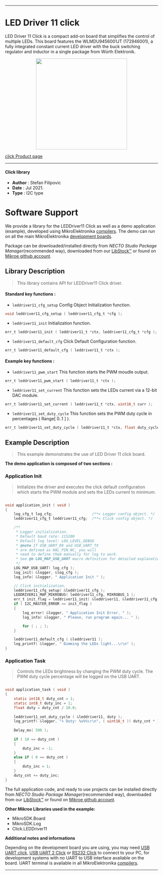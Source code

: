 
---
# LED Driver 11 click

LED Driver 11 Click is a compact add-on board that simplifies the control of multiple LEDs. This board features the WLMDU9456001JT (172946001), a fully integrated constant current LED driver with the buck switching regulator and inductor in a single package from Würth Elektronik.

<p align="center">
  <img src="https://download.mikroe.com/images/click_for_ide/leddriver11_click.png" height=300px>
</p>

[click Product page](https://www.mikroe.com/led-driver-11-click)

---


#### Click library

- **Author**        : Stefan Filipovic
- **Date**          : Jul 2021.
- **Type**          : I2C type


# Software Support

We provide a library for the LEDDriver11 Click
as well as a demo application (example), developed using MikroElektronika
[compilers](https://www.mikroe.com/necto-studio).
The demo can run on all the main MikroElektronika [development boards](https://www.mikroe.com/development-boards).

Package can be downloaded/installed directly from *NECTO Studio Package Manager*(recommended way), downloaded from our [LibStock&trade;](https://libstock.mikroe.com) or found on [Mikroe github account](https://github.com/MikroElektronika/mikrosdk_click_v2/tree/master/clicks).

## Library Description

> This library contains API for LEDDriver11 Click driver.

#### Standard key functions :

- `leddriver11_cfg_setup` Config Object Initialization function.
```c
void leddriver11_cfg_setup ( leddriver11_cfg_t *cfg );
```

- `leddriver11_init` Initialization function.
```c
err_t leddriver11_init ( leddriver11_t *ctx, leddriver11_cfg_t *cfg );
```

- `leddriver11_default_cfg` Click Default Configuration function.
```c
err_t leddriver11_default_cfg ( leddriver11_t *ctx );
```

#### Example key functions :

- `leddriver11_pwm_start` This function starts the PWM moudle output.
```c
err_t leddriver11_pwm_start ( leddriver11_t *ctx );
```

- `leddriver11_set_current` This function sets the LEDs current via a 12-bit DAC module.
```c
err_t leddriver11_set_current ( leddriver11_t *ctx, uint16_t curr );
```

- `leddriver11_set_duty_cycle` This function sets the PWM duty cycle in percentages ( Range[ 0..1 ] ).
```c
err_t leddriver11_set_duty_cycle ( leddriver11_t *ctx, float duty_cycle );
```

## Example Description

> This example demonstrates the use of LED Driver 11 click board.

**The demo application is composed of two sections :**

### Application Init

> Initializes the driver and executes the click default configuration which starts the PWM module and sets the LEDs current to minimum.

```c

void application_init ( void )
{
    log_cfg_t log_cfg;                  /**< Logger config object. */
    leddriver11_cfg_t leddriver11_cfg;  /**< Click config object. */

    /** 
     * Logger initialization.
     * Default baud rate: 115200
     * Default log level: LOG_LEVEL_DEBUG
     * @note If USB_UART_RX and USB_UART_TX 
     * are defined as HAL_PIN_NC, you will 
     * need to define them manually for log to work. 
     * See @b LOG_MAP_USB_UART macro definition for detailed explanation.
     */
    LOG_MAP_USB_UART( log_cfg );
    log_init( &logger, &log_cfg );
    log_info( &logger, " Application Init " );

    // Click initialization.
    leddriver11_cfg_setup( &leddriver11_cfg );
    LEDDRIVER11_MAP_MIKROBUS( leddriver11_cfg, MIKROBUS_1 );
    err_t init_flag = leddriver11_init( &leddriver11, &leddriver11_cfg );
    if ( I2C_MASTER_ERROR == init_flag ) 
    {
        log_error( &logger, " Application Init Error. " );
        log_info( &logger, " Please, run program again... " );

        for ( ; ; );
    }

    leddriver11_default_cfg ( &leddriver11 );
    log_printf( &logger, " Dimming the LEDs light...\r\n" );
}

```

### Application Task

> Controls the LEDs brightness by changing the PWM duty cycle. The PWM duty cycle percentage will be logged on the USB UART.

```c

void application_task ( void )
{
    static int16_t duty_cnt = 1;
    static int8_t duty_inc = 1;
    float duty = duty_cnt / 10.0;
    
    leddriver11_set_duty_cycle ( &leddriver11, duty );
    log_printf( &logger, "> Duty: %u%%\r\n", ( uint16_t )( duty_cnt * 10 ) );
    
    Delay_ms( 500 );
    
    if ( 10 == duty_cnt ) 
    {
        duty_inc = -1;
    }
    else if ( 0 == duty_cnt ) 
    {
        duty_inc = 1;
    }
    duty_cnt += duty_inc;
}

```

The full application code, and ready to use projects can be installed directly from *NECTO Studio Package Manager*(recommended way), downloaded from our [LibStock&trade;](https://libstock.mikroe.com) or found on [Mikroe github account](https://github.com/MikroElektronika/mikrosdk_click_v2/tree/master/clicks).

**Other Mikroe Libraries used in the example:**

- MikroSDK.Board
- MikroSDK.Log
- Click.LEDDriver11

**Additional notes and informations**

Depending on the development board you are using, you may need
[USB UART click](https://www.mikroe.com/usb-uart-click),
[USB UART 2 Click](https://www.mikroe.com/usb-uart-2-click) or
[RS232 Click](https://www.mikroe.com/rs232-click) to connect to your PC, for
development systems with no UART to USB interface available on the board. UART
terminal is available in all MikroElektronika
[compilers](https://shop.mikroe.com/compilers).

---
